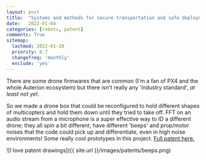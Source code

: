 ```yaml
---
layout: post
title:  "Systems and methods for secure transportation and safe deployment of unmanned aerial vehicles"
date:   2022-01-04
categories: [robots, patent]
comments: True
sitemap:
  lastmod: 2022-01-20
  priority: 0.7
  changefreq: 'monthly'
  exclude: 'yes'
---
```


There are some drone firmwares that are common (I'm a fan of PX4 and the whole Auterion ecosystem) but there isn't really any 'industry standard', *at least not yet*.

So we made a drone box that could be reconfigured to hold different shapes of multicopters and hold them down until they tried to take off. FFT on an audio stream from a microphone is a super effective way to ID a different drone; they all spin a bit different, have different 'beeps' and prop/motor noises that the code could pick up and differentiate, even in high noise environments! Some really cool prototypes in this project. [Full patent here.](https://patents.google.com/patent/US11214367B2/)

![I love patent drawings]({{ site.url }}/images/patents/beeps.png)
